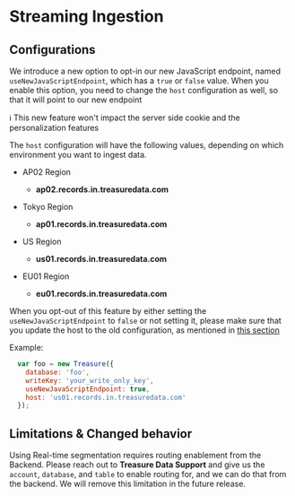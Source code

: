 # Streaming Ingestion

## Configurations

We introduce a new option to opt-in our new JavaScript endpoint, named `useNewJavaScriptEndpoint`, which has a `true` or `false` value.
When you enable this option, you need to change the `host` configuration as well, so that it will point to our new endpoint

:information_source: This new feature won't impact the server side cookie and the personalization features

The `host` configuration will have the following values, depending on which environment you want to ingest data.

- AP02 Region
  - **ap02.records.in.treasuredata.com**

- Tokyo Region
  - **ap01.records.in.treasuredata.com**

- US Region
  - **us01.records.in.treasuredata.com**

- EU01 Region
  - **eu01.records.in.treasuredata.com**

When you opt-out of this feature by either setting the `useNewJavaScriptEndpoint` to `false` or not setting it, please make sure that
you update the host to the old configuration, as mentioned in [this section](README.md#api)

Example:

```javascript
  var foo = new Treasure({
    database: 'foo',
    writeKey: 'your_write_only_key',
    useNewJavaScriptEndpoint: true,
    host: 'us01.records.in.treasuredata.com'
  });
```

## Limitations & Changed behavior

Using Real-time segmentation requires routing enablement from the Backend. Please reach out to **Treasure Data Support** and give us the `account`, `database`, and `table` to enable routing for, and we can do that from the backend.
We will remove this limitation in the future release.
